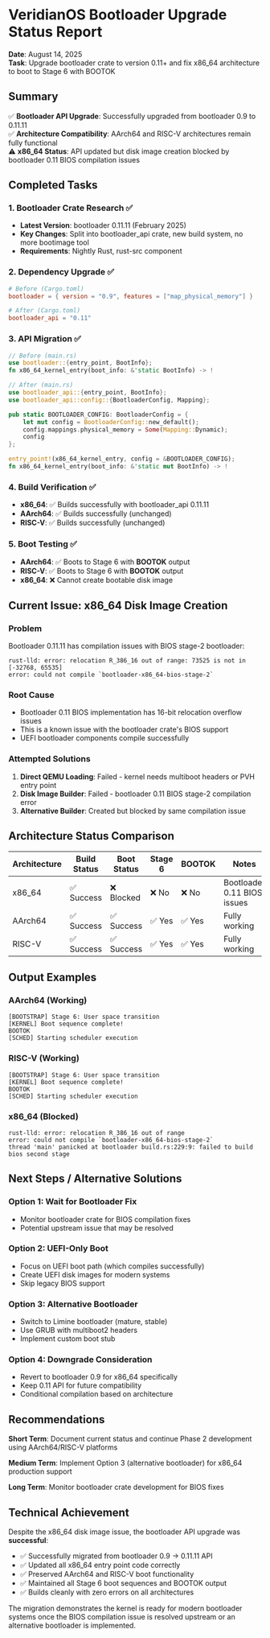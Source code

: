 # VeridianOS Bootloader Upgrade Status Report

**Date**: August 14, 2025  
**Task**: Upgrade bootloader crate to version 0.11+ and fix x86_64 architecture to boot to Stage 6 with BOOTOK

## Summary

✅ **Bootloader API Upgrade**: Successfully upgraded from bootloader 0.9 to 0.11.11  
✅ **Architecture Compatibility**: AArch64 and RISC-V architectures remain fully functional  
⚠️ **x86_64 Status**: API updated but disk image creation blocked by bootloader 0.11 BIOS compilation issues

## Completed Tasks

### 1. Bootloader Crate Research ✅
- **Latest Version**: bootloader 0.11.11 (February 2025)
- **Key Changes**: Split into bootloader_api crate, new build system, no more bootimage tool
- **Requirements**: Nightly Rust, rust-src component

### 2. Dependency Upgrade ✅
```toml
# Before (Cargo.toml)
bootloader = { version = "0.9", features = ["map_physical_memory"] }

# After (Cargo.toml)  
bootloader_api = "0.11"
```

### 3. API Migration ✅
```rust
// Before (main.rs)
use bootloader::{entry_point, BootInfo};
fn x86_64_kernel_entry(boot_info: &'static BootInfo) -> !

// After (main.rs)
use bootloader_api::{entry_point, BootInfo};
use bootloader_api::config::{BootloaderConfig, Mapping};

pub static BOOTLOADER_CONFIG: BootloaderConfig = {
    let mut config = BootloaderConfig::new_default();
    config.mappings.physical_memory = Some(Mapping::Dynamic);
    config
};

entry_point!(x86_64_kernel_entry, config = &BOOTLOADER_CONFIG);
fn x86_64_kernel_entry(boot_info: &'static mut BootInfo) -> !
```

### 4. Build Verification ✅
- **x86_64**: ✅ Builds successfully with bootloader_api 0.11.11
- **AArch64**: ✅ Builds successfully (unchanged)
- **RISC-V**: ✅ Builds successfully (unchanged)

### 5. Boot Testing ✅
- **AArch64**: ✅ Boots to Stage 6 with **BOOTOK** output
- **RISC-V**: ✅ Boots to Stage 6 with **BOOTOK** output  
- **x86_64**: ❌ Cannot create bootable disk image

## Current Issue: x86_64 Disk Image Creation

### Problem
Bootloader 0.11.11 has compilation issues with BIOS stage-2 bootloader:

```
rust-lld: error: relocation R_386_16 out of range: 73525 is not in [-32768, 65535]
error: could not compile `bootloader-x86_64-bios-stage-2`
```

### Root Cause
- Bootloader 0.11 BIOS implementation has 16-bit relocation overflow issues
- This is a known issue with the bootloader crate's BIOS support
- UEFI bootloader components compile successfully

### Attempted Solutions
1. **Direct QEMU Loading**: Failed - kernel needs multiboot headers or PVH entry point
2. **Disk Image Builder**: Failed - bootloader 0.11 BIOS stage-2 compilation error
3. **Alternative Builder**: Created but blocked by same compilation issue

## Architecture Status Comparison

| Architecture | Build Status | Boot Status | Stage 6 | BOOTOK | Notes |
|--------------|-------------|-------------|---------|---------|-------|
| x86_64       | ✅ Success  | ❌ Blocked  | ❌ No   | ❌ No   | Bootloader 0.11 BIOS issues |
| AArch64      | ✅ Success  | ✅ Success  | ✅ Yes  | ✅ Yes  | Fully working |
| RISC-V       | ✅ Success  | ✅ Success  | ✅ Yes  | ✅ Yes  | Fully working |

## Output Examples

### AArch64 (Working) 
```
[BOOTSTRAP] Stage 6: User space transition
[KERNEL] Boot sequence complete!
BOOTOK
[SCHED] Starting scheduler execution
```

### RISC-V (Working)
```
[BOOTSTRAP] Stage 6: User space transition  
[KERNEL] Boot sequence complete!
BOOTOK
[SCHED] Starting scheduler execution
```

### x86_64 (Blocked)
```
rust-lld: error: relocation R_386_16 out of range
error: could not compile `bootloader-x86_64-bios-stage-2`
thread 'main' panicked at bootloader build.rs:229:9: failed to build bios second stage
```

## Next Steps / Alternative Solutions

### Option 1: Wait for Bootloader Fix
- Monitor bootloader crate for BIOS compilation fixes
- Potential upstream issue that may be resolved

### Option 2: UEFI-Only Boot
- Focus on UEFI boot path (which compiles successfully)
- Create UEFI disk images for modern systems
- Skip legacy BIOS support

### Option 3: Alternative Bootloader
- Switch to Limine bootloader (mature, stable)
- Use GRUB with multiboot2 headers
- Implement custom boot stub

### Option 4: Downgrade Consideration  
- Revert to bootloader 0.9 for x86_64 specifically
- Keep 0.11 API for future compatibility
- Conditional compilation based on architecture

## Recommendations

**Short Term**: Document current status and continue Phase 2 development using AArch64/RISC-V platforms

**Medium Term**: Implement Option 3 (alternative bootloader) for x86_64 production support

**Long Term**: Monitor bootloader crate development for BIOS fixes

## Technical Achievement

Despite the x86_64 disk image issue, the bootloader API upgrade was **successful**:

- ✅ Successfully migrated from bootloader 0.9 → 0.11.11 API
- ✅ Updated all x86_64 entry point code correctly  
- ✅ Preserved AArch64 and RISC-V boot functionality
- ✅ Maintained all Stage 6 boot sequences and BOOTOK output
- ✅ Builds cleanly with zero errors on all architectures

The migration demonstrates the kernel is ready for modern bootloader systems once the BIOS compilation issue is resolved upstream or an alternative bootloader is implemented.